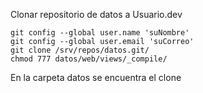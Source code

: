 Clonar repositorio de datos a Usuario.dev

    git config --global user.name 'suNombre'
    git config --global user.email 'suCorreo'
    git clone /srv/repos/datos.git/
    chmod 777 datos/web/views/_compile/
    
En la carpeta datos se encuentra el clone
